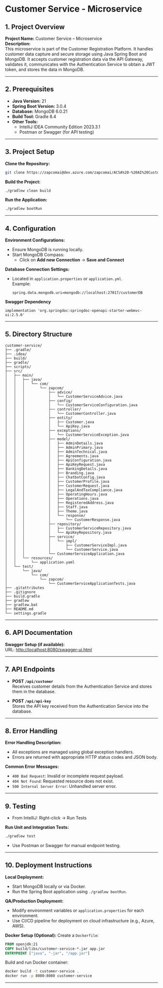 # Customer Service - Microservice

## 1. Project Overview

**Project Name:** Customer Service – Microservice  
**Description:**  
This microservice is part of the Customer Registration Platform. It handles customer data capture and secure storage using Java Spring Boot and MongoDB. It accepts customer registration data via the API Gateway, validates it, communicates with the Authentication Service to obtain a JWT token, and stores the data in MongoDB.

---

## 2. Prerequisites

- **Java Version:** 21  
- **Spring Boot Version:** 3.0.4  
- **Database:** MongoDB 6.0.21  
- **Build Tool:** Gradle 8.4  
- **Other Tools:**  
  - IntelliJ IDEA Community Edition 2023.3.1  
  - Postman or Swagger (for API testing)

---

## 3. Project Setup

**Clone the Repository:**
```bash
git clone https://zapcomai@dev.azure.com/zapcomai/ACSA%20-%20AI%20Customer%20Support%20Agents/_git/OptimusAPI_Customer_service
```

**Build the Project:**
```bash
./gradlew clean build
```

**Run the Application:**
```bash
./gradlew bootRun
```

---

## 4. Configuration

**Environment Configurations:**
- Ensure MongoDB is running locally.
- Start MongoDB Compass:  
  - Click on **Add new Connection** → **Save and Connect**

**Database Connection Settings:**
- Located in `application.properties` or `application.yml`.  
  Example:
  ```properties
  spring.data.mongodb.uri=mongodb://localhost:27017/customerDB
  ```
**Swagger Dependency**
```properties
implementation 'org.springdoc:springdoc-openapi-starter-webmvc-ui:2.5.0'
```

---

## 5. Directory Structure

```plaintext
customer-service/
├── .gradle/
├── .idea/
├── build/
├── gradle/
├── scripts/
├── src/
│   ├── main/
│   │   ├── java/
│   │   │   └── com/
│   │   │       └── zapcom/
│   │   │           ├── advice/
│   │   │           │   └── CustomerServiceAdvice.java
│   │   │           ├── config/
│   │   │           │   └── CustomerServiceConfiguration.java
│   │   │           ├── controller/
│   │   │           │   └── CustomerController.java
│   │   │           ├── entity/
│   │   │           │   ├── Customer.java
│   │   │           │   └── ApiKey.java
│   │   │           ├── exceptions/
│   │   │           │   └── CustomerServiceException.java
│   │   │           ├── model/
│   │   │           │   ├── AdminDetails.java
│   │   │           │   ├── AdminPrimary.java
│   │   │           │   ├── AdminTechnical.java
│   │   │           │   ├── Agreements.java
│   │   │           │   ├── ApiConfiguration.java
│   │   │           │   ├── ApiKeyRequest.java
│   │   │           │   ├── BankingDetails.java
│   │   │           │   ├── Branding.java
│   │   │           │   ├── ChatbotConfig.java
│   │   │           │   ├── CustomerProfile.java
│   │   │           │   ├── CustomerRequest.java
│   │   │           │   ├── LegalAndTaxCompliance.java
│   │   │           │   ├── OperatingHours.java
│   │   │           │   ├── Operations.java
│   │   │           │   ├── RegisteredAddress.java
│   │   │           │   ├── Staff.java
│   │   │           │   ├── Theme.java
│   │   │           │   └── response/
│   │   │           │       └── CustomerResponse.java
│   │   │           ├── repository/
│   │   │           │   ├── CustomerServiceRepository.java
│   │   │           │   └── ApiKeyRepository.java
│   │   │           ├── service/
│   │   │           │   └── impl/
│   │   │           │       ├── CustomerServiceImpl.java
│   │   │           │       └── CustomerService.java
│   │   │           └── CustomerServiceApplication.java
│   │   └── resources/
│   │       └── application.yaml
│   └── test/
│       └── java/
│           └── com/
│               └── zapcom/
│                   └── CustomerServiceApplicationTests.java
├── .gitattributes
├── .gitignore
├── build.gradle
├── gradlew
├── gradlew.bat
├── README.md
└── settings.gradle
```



---

## 6. API Documentation

**Swagger Setup (if available):**  
URL: [http://localhost:8080/swagger-ui.html](http://localhost:8080/swagger-ui.html)

---

## 7. API Endpoints

- **POST `/api/customer`**  
  Receives customer details from the Authentication Service and stores them in the database.

- **POST `/api/api-key`**  
  Stores the API key received from the Authentication Service into the database.
---

## 8. Error Handling

**Error Handling Description:**
- All exceptions are managed using global exception handlers.
- Errors are returned with appropriate HTTP status codes and JSON body.

**Common Error Messages:**
- `400 Bad Request`: Invalid or incomplete request payload.
- `404 Not Found`: Requested resource does not exist.
- `500 Internal Server Error`: Unhandled server error.

---

## 9. Testing

- From IntelliJ: Right-click → Run Tests

**Run Unit and Integration Tests:**
```bash
./gradlew test
```

- Use Postman or Swagger for manual endpoint testing.


---

## 10. Deployment Instructions

**Local Deployment:**
- Start MongoDB locally or via Docker.
- Run the Spring Boot application using `./gradlew bootRun`.

**QA/Production Deployment:**
- Modify environment variables or `application.properties` for each environment.
- Use CI/CD pipeline for deployment on cloud infrastructure (e.g., Azure, AWS).

**Docker Setup (Optional):**
Create a `Dockerfile`:
```dockerfile
FROM openjdk:21
COPY build/libs/customer-service-*.jar app.jar
ENTRYPOINT ["java", "-jar", "/app.jar"]
```

Build and run Docker container:
```bash
docker build -t customer-service .
docker run -p 8080:8080 customer-service
```
---